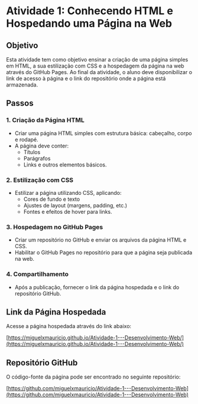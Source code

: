 # Atividade 1: Conhecendo HTML e Hospedando uma Página na Web

## Objetivo
Esta atividade tem como objetivo ensinar a criação de uma página simples em HTML, a sua estilização com CSS e a hospedagem da página na web através do GitHub Pages. Ao final da atividade, o aluno deve disponibilizar o link de acesso à página e o link do repositório onde a página está armazenada.

## Passos

### 1. Criação da Página HTML
- Criar uma página HTML simples com estrutura básica: cabeçalho, corpo e rodapé.
- A página deve conter:
  - Títulos
  - Parágrafos
  - Links e outros elementos básicos.

### 2. Estilização com CSS
- Estilizar a página utilizando CSS, aplicando:
  - Cores de fundo e texto
  - Ajustes de layout (margens, padding, etc.)
  - Fontes e efeitos de hover para links.

### 3. Hospedagem no GitHub Pages
- Criar um repositório no GitHub e enviar os arquivos da página HTML e CSS.
- Habilitar o GitHub Pages no repositório para que a página seja publicada na web.

### 4. Compartilhamento
- Após a publicação, fornecer o link da página hospedada e o link do repositório GitHub.

## Link da Página Hospedada
Acesse a página hospedada através do link abaixo:

[https://miguelxmauricio.github.io/Atividade-1---Desenvolvimento-Web/](https://miguelxmauricio.github.io/Atividade-1---Desenvolvimento-Web/)

## Repositório GitHub
O código-fonte da página pode ser encontrado no seguinte repositório:

[https://github.com/miguelxmauricio/Atividade-1---Desenvolvimento-Web](https://github.com/miguelxmauricio/Atividade-1---Desenvolvimento-Web)
